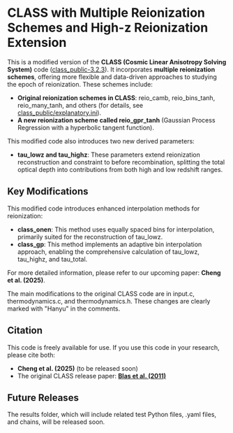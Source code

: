 # CLASS with Multiple Reionization Schemes and High-z Reionization Extension

This is a modified version of the **CLASS (Cosmic Linear Anisotropy Solving System)** code ([class_public-3.2.3](https://github.com/lesgourg/class_public/tree/3.2.3)). It incorporates **multiple reionization schemes**, offering more flexible and data-driven approaches to studying the epoch of reionization. These schemes include:

* **Original reionization schemes in CLASS**: reio_camb, reio_bins_tanh, reio_many_tanh, and others (for details, see [class_public/explanatory.ini](https://github.com/lesgourg/class_public/blob/master/explanatory.ini)).
* **A new reionization scheme called reio_gpr_tanh** (Gaussian Process Regression with a hyperbolic tangent function).

This modified code also introduces two new derived parameters:
* **tau_lowz and tau_highz**: These parameters extend reionization reconstruction and constraint to before recombination, splitting the total optical depth into contributions from both high and low redshift ranges.

## Key Modifications

This modified code introduces enhanced interpolation methods for reionization:
* **class_onen**: This method uses equally spaced bins for interpolation, primarily suited for the reconstruction of tau_lowz.
* **class_gp**: This method implements an adaptive bin interpolation approach, enabling the comprehensive calculation of tau_lowz, tau_highz, and tau_total.

For more detailed information, please refer to our upcoming paper: **Cheng et al. (2025)**.

The main modifications to the original CLASS code are in input.c, thermodynamics.c, and thermodynamics.h. These changes are clearly marked with "Hanyu" in the comments.

## Citation

This code is freely available for use. If you use this code in your research, please cite both:
* **Cheng et al. (2025)** (to be released soon)
* The original CLASS release paper: [**Blas et al. (2011)**](https://arxiv.org/abs/1104.2933)

## Future Releases

The results folder, which will include related test Python files, .yaml files, and chains, will be released soon.
